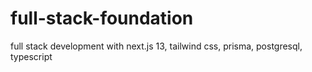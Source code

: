 # full-stack-foundation
full stack development with next.js 13, tailwind css, prisma, postgresql, typescript
